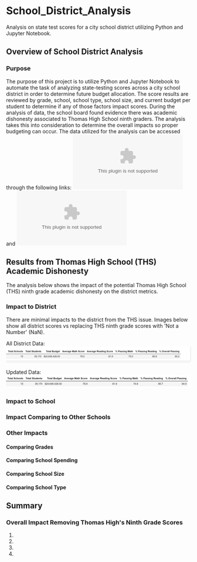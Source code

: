# School_District_Analysis
Analysis on state test scores for a city school district utilizing Python and Jupyter Notebook. 

## Overview of School District Analysis
### Purpose
The purpose of this project is to utilize Python and Jupyter Notebook to automate the task of analyzing state-testing scores across a city school district in order to determine future budget allocation. The score results are reviewed by grade, school, school type, school size, and current budget per student to determine if any of those factors impact scores.  During the analysis of data, the school board found evidence there was academic dishonesty associated to Thomas High School ninth graders.  The analysis takes this into consideration to determine the overall impacts so proper budgeting can occur.
The data utilized for the analysis can be accessed through the following links: ![schools_complete.csv](https://github.com/dschul01/School_District_Analysis/blob/main/Resources/schools_complete.csv) and ![students_complete.csv](https://github.com/dschul01/School_District_Analysis/blob/main/Resources/students_complete.csv)

## Results from Thomas High School (THS) Academic Dishonesty
The analysis below shows the impact of the potential Thomas High School (THS) ninth grade academic dishonesty on the district metrics. 

### Impact to District
There are minimal impacts to the district from the THS issue.  Images below show all district scores vs replacing THS ninth grade scores with 'Not a Number' (NaN).

All District Data:
![District_Summary_Orig.png](https://github.com/dschul01/School_District_Analysis/blob/main/Resources/District_Summary_Orig.png)

Updated Data:
![District_Summary_Updated.png](https://github.com/dschul01/School_District_Analysis/blob/main/Resources/District_Summary_Updated.png)

### Impact to School


### Impact Comparing to Other Schools


### Other Impacts
#### 	Comparing Grades 

#### Comparing School Spending


#### Comparing School Size


#### Comparing School Type


## Summary 
### Overall Impact Removing Thomas High's Ninth Grade Scores

1.
2.
3.
4. 
